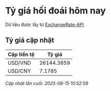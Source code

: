# Tỷ giá hối đoái hôm nay

Dữ liệu được lấy từ [ExchangeRate-API](https://www.exchangerate-api.com/).

## Tỷ giá cập nhật

| Cặp tiền tệ | Tỷ giá |
|---|---|
| USD/VND | 26144.3859 |
| USD/CNY | 7.1785 |

*Cập nhật lần cuối: 2025-08-15 10:52:59*

